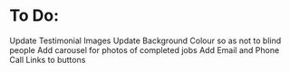 # To Do:

Update Testimonial Images
Update Background Colour so as not to blind people
Add carousel for photos of completed jobs
Add Email and Phone Call Links to buttons
